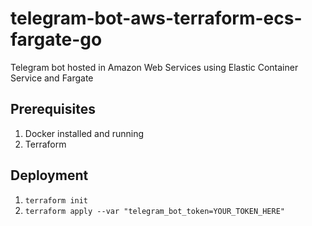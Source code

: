 # telegram-bot-aws-terraform-ecs-fargate-go
Telegram bot hosted in Amazon Web Services using Elastic Container Service and Fargate

## Prerequisites

1. Docker installed and running
2. Terraform

## Deployment

1. `terraform init`
2. `terraform apply --var "telegram_bot_token=YOUR_TOKEN_HERE"`